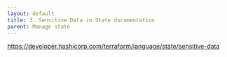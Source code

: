 ```yaml
---
layout: default
title: 3. Sensitive Data in State documentation
parent: Manage state
---
```


https://developer.hashicorp.com/terraform/language/state/sensitive-data